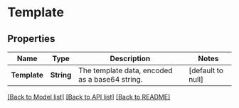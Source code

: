 # Template
## Properties

| Name | Type | Description | Notes |
|------------ | ------------- | ------------- | -------------|
| **Template** | **String** | The template data, encoded as a base64 string. | [default to null] |

[[Back to Model list]](../README.md#documentation-for-models) [[Back to API list]](../README.md#documentation-for-api-endpoints) [[Back to README]](../README.md)

